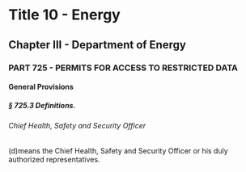 
# Title 10 - Energy
## Chapter III - Department of Energy
### PART 725 - PERMITS FOR ACCESS TO RESTRICTED DATA
#### General Provisions
##### § 725.3 Definitions.
###### Chief Health, Safety and Security Officer

(d)means the Chief Health, Safety and Security Officer or his duly authorized representatives.
